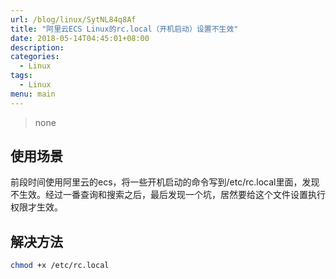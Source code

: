 ```yaml
---
url: /blog/linux/SytNL84q8Af
title: "阿里云ECS Linux的rc.local（开机启动）设置不生效"
date: 2018-05-14T04:45:01+08:00
description:
categories:
  - Linux
tags:
  - Linux
menu: main
---
```


> none

## 使用场景

前段时间使用阿里云的ecs，将一些开机启动的命令写到/etc/rc.local里面，发现不生效。经过一番查询和搜索之后，最后发现一个坑，居然要给这个文件设置执行权限才生效。

## 解决方法

```bash
chmod +x /etc/rc.local

```